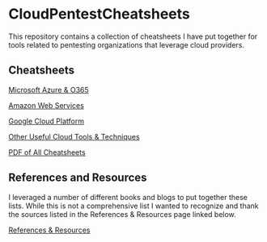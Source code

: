 # CloudPentestCheatsheets
This repository contains a collection of cheatsheets I have put together for tools related to pentesting organizations that leverage cloud providers.

## Cheatsheets
[Microsoft Azure & O365](notes/Azure.md)

[Amazon Web Services](notes/AWS.md)

[Google Cloud Platform](notes/GCP.md)

[Other Useful Cloud Tools & Techniques](notes/OtherTools.md)

[PDF of All Cheatsheets](notes/Cloud%20Pentesting%20Cheatsheet.pdf)

## References and Resources
I leveraged a number of different books and blogs to put together these lists. While this is not a comprehensive list I wanted to recognize and thank the sources listed in the References & Resources page linked below.

[References & Resources](notes/ReferencesAndResources.md)
